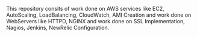 This repository consits of work done on AWS services like EC2, AutoScaling, LoadBalancing, CloudWatch, AMI Creation and work done on WebServers like HTTPD, NGINX and work done on SSL Implementation, Nagios, Jenkins, NewRelic Configuration.
